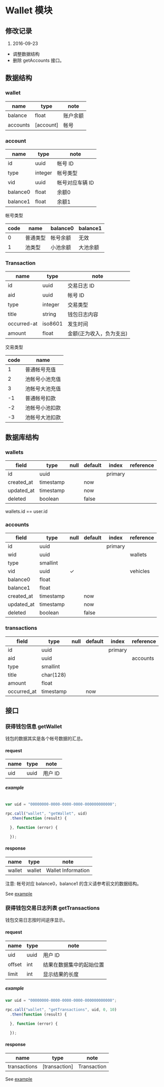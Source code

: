 # Wallet 模块

## 修改记录

1. 2016-09-23
  * 调整数据结构
  * 删除 getAccounts 接口。

## 数据结构

### wallet

| name     | type      | note     |
| ----     | ----      | ----     |
| balance  | float     | 账户余额 |
| accounts | [account] | 帐号     |

### account

| name         | type          | note            |
| ----         | ----          | ----            |
| id           | uuid          | 帐号 ID         |
| type         | integer       | 帐号类型        |
| vid          | uuid          | 帐号对应车辆 ID |
| balance0     | float         | 余额0           |
| balance1     | float         | 余额1           |

帐号类型

| code | name     | balance0 | balance1 |
| ---  | ---      | ---      | ---      |
| 0    | 普通类型 | 帐号余额 | 无效     |
| 1    | 池类型   | 小池余额 | 大池余额 |

### Transaction

| name        | type    | note                     |
| ----        | ----    | ----                     |
| id          | uuid    | 交易日志 ID              |
| aid         | uuid    | 帐号 ID                  |
| type        | integer | 交易类型                 |
| title       | string  | 钱包日志内容             |
| occurred-at | iso8601 | 发生时间                 |
| amount      | float   | 金额(正为收入，负为支出) |

交易类型

| code | name           |
| ---- | ----           |
| 1    | 普通帐号充值   |
| 2    | 池帐号小池充值 |
| 3    | 池帐号大池充值 |
| -1   | 普通帐号扣款   |
| -2   | 池帐号小池扣款 |
| -3   | 池帐号大池扣款 |

## 数据库结构

### wallets

| field       | type      | null | default | index   | reference |
| ----        | ----      | ---- | ----    | ----    | ----      |
| id          | uuid      |      |         | primary |           |
| created\_at | timestamp |      | now     |         |           |
| updated\_at | timestamp |      | now     |         |           |
| deleted     | boolean   |      | false   |         |           |

wallets.id == user.id

### accounts

| field       | type      | null | default | index   | reference |
| ----        | ----      | ---- | ----    | ----    | ----      |
| id          | uuid      |      |         | primary |           |
| wid         | uuid      |      |         |         | wallets   |
| type        | smallint  |      |         |         |           |
| vid         | uuid      | ✓    |         |         | vehicles  |
| balance0    | float     |      |         |         |           |
| balance1    | float     |      |         |         |           |
| created\_at | timestamp |      | now     |         |           |
| updated\_at | timestamp |      | now     |         |           |
| deleted     | boolean   |      | false   |         |           |

### transactions

| field        | type      | null | default | index   | reference |
| ----         | ----      | ---- | ----    | ----    | ----      |
| id           | uuid      |      |         | primary |           |
| aid          | uuid      |      |         |         | accounts  |
| type         | smallint  |      |         |         |           |
| title        | char(128) |      |         |         |           |
| amount       | float     |      |         |         |           |
| occurred\_at | timestamp |      | now     |         |           |

## 接口

### 获得钱包信息 getWallet

钱包的数据其实是各个帐号数据的汇总。

#### request

| name | type | note    |
| ---- | ---- | ----    |
| uid  | uuid | 用户 ID |

##### example

```javascript

var uid = "00000000-0000-0000-0000-000000000000";

rpc.call("wallet", "getWallet", uid)
  .then(function (result) {

  }, function (error) {

  });

```

#### response

| name   | type   | note               |
| ----   | ----   | ----               |
| wallet | wallet | Wallet Information |

注意: 帐号对应 balance0，balance1 的含义请参考前文的数据结构。

See [example](../data/wallet/getWallet.json)

### 获得钱包交易日志列表 getTransactions

钱包交易日志按时间逆序显示。

#### request

| name   | type | note                     |
| ----   | ---- | ----                     |
| uid    | uuid | 用户 ID                  |
| offset | int  | 结果在数据集中的起始位置 |
| limit  | int  | 显示结果的长度           |

##### example

```javascript
var uid = "00000000-0000-0000-0000-000000000000";

rpc.call("wallet", "getTransactions", uid, 0, 10)
  .then(function (result) {

  }, function (error) {

  });

```

#### response

| name         | type          | note        |
| ----         | ----          | ----        |
| transactions | [transaction] | Transaction |

See [example](../data/wallet/getTransactions.json)
